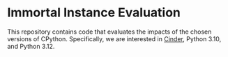 # Immortal Instance Evaluation

This repository contains code that evaluates the impacts of the
chosen versions of CPython. Specifically, we are interested in 
[Cinder](https://github.com/facebookincubator/cinder), Python 
3.10, and Python 3.12.
